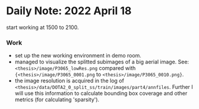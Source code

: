 # Daily Note: 2022 April 18

start working at 1500 to 2100.

### Work

- set up the new working environment in demo room.
- managed to visualize the splitted subimages of a big aerial image. See: `<thesis>/image/P3065_lowRes.png` compared with `{<thesis>/image/P3065_0001.png` to `<thesis>/image/P3065_0010.png}`.
- the image resolution is acquired in the log of `<thesis>/data/DOTA2_0_split_ss/train/images/part4/annfiles`. Further I will use this information to calculate bounding box coverage and other metrics (for calculating 'sparsity').
